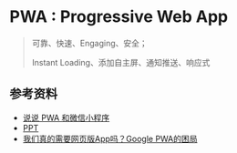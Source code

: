# PWA : Progressive Web App

> 可靠、快速、Engaging、安全；
> 
> Instant Loading、添加自主屏、通知推送、响应式

## 参考资料

* [说说 PWA 和微信小程序](https://zhuanlan.zhihu.com/p/22578965)
* [PPT](http://huangxuan.me/pwa-in-my-pov/#/2)
* [我们真的需要网页版App吗？Google PWA的困局](http://www.leiphone.com/news/201606/UEiart497WUzS62u.html)
